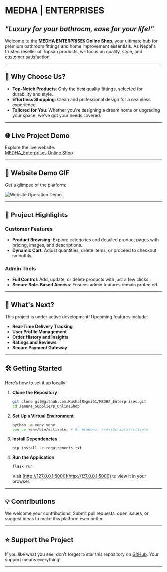 # **MEDHA | ENTERPRISES**  
## *"Luxury for your bathroom, ease for your life!"*  

Welcome to the **MEDHA ENTERPRISES Online Shop**, your ultimate hub for premium bathroom fittings and home improvement essentials. As Nepal's trusted reseller of Topsan products, we focus on quality, style, and customer satisfaction.

---

## 🌟 **Why Choose Us?**  

- **Top-Notch Products**: Only the best quality fittings, selected for durability and style.  
- **Effortless Shopping**: Clean and professional design for a seamless experience.  
- **Tailored for You**: Whether you're designing a dream home or upgrading your space, we’ve got your needs covered.  

---

## 🌐 **Live Project Demo**  

Explore the live website:  
[MEDHA_Enterprises Online Shop](https://medha-enterprises.onrender.com/)  

---

## 🎥 **Website Demo GIF**  

Get a glimpse of the platform:  

![Website Operation Demo](static/assets/gif/demo.gif)  

---

## 🚀 **Project Highlights**  

### **Customer Features**  
- **Product Browsing**: Explore categories and detailed product pages with pricing, images, and descriptions.  
- **Dynamic Cart**: Adjust quantities, delete items, or proceed to checkout smoothly.  

### **Admin Tools**  
- **Full Control**: Add, update, or delete products with just a few clicks.  
- **Secure Role-Based Access**: Ensures admin features remain protected.

---

## 🌱 **What's Next?**  

This project is under active development! Upcoming features include:  
- **Real-Time Delivery Tracking**  
- **User Profile Management**  
- **Order History and Insights**  
- **Ratings and Reviews**  
- **Secure Payment Gateway**  

---

## 🛠️ **Getting Started**  

Here’s how to set it up locally:  

1. **Clone the Repository**  
   ```bash
   git clone git@github.com:KushalRegmi61/MEDHA_Enterprises.git
   cd Jamuna_Suppliers_OnlineShop
   ```  

2. **Set Up a Virtual Environment**  
   ```bash
   python -m venv venv
   source venv/bin/activate  # On Windows: venv\Scripts\activate
   ```  

3. **Install Dependencies**  
   ```bash
   pip install -r requirements.txt
   ```  

4. **Run the Application**  
   ```bash
   flask run
   ```  
   Visit [http://127.0.0.1:5000](http://127.0.0.1:5000) to view it in your browser.  

---

## 💡 **Contributions**  

We welcome your contributions! Submit pull requests, open issues, or suggest ideas to make this platform even better.  

---

## ⭐ **Support the Project**  

If you like what you see, don’t forget to star this repository on [GitHub](https://github.com/KushalRegmi61/Jamuna_Suppliers_OnlineShop). Your support means everything!  

---

